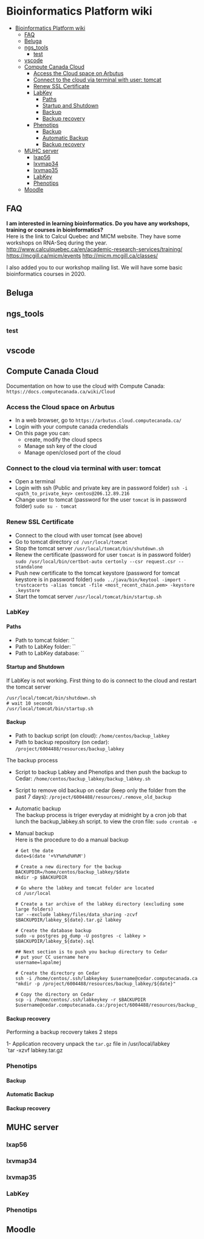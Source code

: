 # Bioinformatics Platform wiki
- [Bioinformatics Platform wiki](#bioinformatics-platform-wiki)
  - [FAQ](#faq)
  - [Beluga](#beluga)
  - [ngs_tools](#ngstools)
    - [test](#test)
  - [vscode](#vscode)
  - [Compute Canada Cloud](#compute-canada-cloud)
    - [Access the Cloud space on Arbutus](#access-the-cloud-space-on-arbutus)
    - [Connect to the cloud via terminal with user: tomcat](#connect-to-the-cloud-via-terminal-with-user-tomcat)
    - [Renew SSL Certificate](#renew-ssl-certificate)
    - [LabKey](#labkey)
      - [Paths](#paths)
      - [Startup and Shutdown](#startup-and-shutdown)
      - [Backup](#backup)
      - [Backup recovery](#backup-recovery)
    - [Phenotips](#phenotips)
      - [Backup](#backup-1)
      - [Automatic Backup](#automatic-backup)
      - [Backup recovery](#backup-recovery-1)
  - [MUHC server](#muhc-server)
    - [lxap56](#lxap56)
    - [lxvmap34](#lxvmap34)
    - [lxvmap35](#lxvmap35)
    - [LabKey](#labkey-1)
    - [Phenotips](#phenotips-1)
  - [Moodle](#moodle)

## FAQ

**I am interested in learning bioinformatics. Do you have any workshops, training or courses in bioinformatics?**  
Here is the link to Calcul Quebec and MICM website. They have some workshops on RNA-Seq during the year.  
http://www.calculquebec.ca/en/academic-research-services/training/
https://mcgill.ca/micm/events
http://micm.mcgill.ca/classes/

I also added you to our workshop mailing list. We will have some basic bioinformatics courses in 2020.



## Beluga

## ngs_tools

### test

## vscode

## Compute Canada Cloud

Documentation on how to use the cloud with Compute Canada:  
`https://docs.computecanada.ca/wiki/Cloud`

### Access the Cloud space on Arbutus

- In a web browser, go to `https://arbutus.cloud.computecanada.ca/`
- Login with your compute canada credendials
- On this page you can:
  -  create, modify the cloud specs
  -  Manage ssh key of the cloud
  -  Manage open/closed port of the cloud

### Connect to the cloud via terminal with user: tomcat

- Open a terminal
- Login with ssh (Public and private key are in password folder)
`ssh -i <path_to_private_key> centos@206.12.89.216`
- Change user to tomcat (password for the user `tomcat` is in password folder)
`sudo su - tomcat`

### Renew SSL Certificate

- Connect to the cloud with user tomcat (see above)
- Go to tomcat directory
`cd /usr/local/tomcat`
- Stop the tomcat server
`/usr/local/tomcat/bin/shutdown.sh`
- Renew the certificate (password for user `tomcat` is in password folder)
`sudo /usr/local/bin/certbot-auto certonly --csr request.csr --standalone`
- Push new certificate to the tomcat keystore (password for tomcat keystore is in password folder)
`sudo ../java/bin/keytool -import -trustcacerts -alias tomcat -file <most_recent_chain.pem> -keystore .keystore`
- Start the tomcat server
`/usr/local/tomcat/bin/startup.sh`

### LabKey

#### Paths

- Path to tomcat folder: ``
- Path to LabKey folder: ``
- Path to LabKey database: ``

#### Startup and Shutdown

If LabKey is not working. First thing to do is connect to the cloud and restart the tomcat server
```
/usr/local/tomcat/bin/shutdown.sh
# wait 10 seconds
/usr/local/tomcat/bin/startup.sh
```

#### Backup

- Path to backup script (on cloud): `/home/centos/backup_labkey`
- Path to backup repository (on cedar): `/project/6004488/resources/backup_labkey`

The backup process

- Script to backup Labkey and Phenotips and then push the backup to Cedar: `/home/centos/backup_labkey/backup_labkey.sh`

- Script to remove old backup on cedar (keep only the folder from the past 7 days): `/project/6004488/resources/.remove_old_backup`

- Automatic backup  
  The backup process is triger everyday at midnight by a cron job that lunch the backup_labkey.sh script. to view the cron file: `sudo crontab -e`
- Manual backup  
  Here is the procedure to do a manual backup
  ```
  # Get the date
  date=$(date '+%Y%m%d%H%M')

  # Create a new directory for the backup
  BACKUPDIR=/home/centos/backup_labkey/$date
  mkdir -p $BACKUPDIR

  # Go where the labkey and tomcat folder are located
  cd /usr/local

  # Create a tar archive of the labkey directory (excluding some large folders)
  tar --exclude labkey/files/data_sharing -zcvf $BACKUPDIR/labkey_${date}.tar.gz labkey

  # Create the database backup
  sudo -u postgres pg_dump -U postgres -c labkey > $BACKUPDIR/labkey_${date}.sql
  
  ## Next section is to push you backup directory to Cedar
  # put your CC username here
  username=lapalmej

  # Create the directory on Cedar
  ssh -i /home/centos/.ssh/labkeykey $username@cedar.computecanada.ca "mkdir -p /project/6004488/resources/backup_labkey/${date}"
  
  # Copy the directory on Cedar
  scp -i /home/centos/.ssh/labkeykey -r $BACKUPDIR $username@cedar.computecanada.ca:/project/6004488/resources/backup_labkey
  ```

#### Backup recovery

Performing a backup recovery takes 2 steps

1- Application recovery
unpack the `tar.gz` file in /usr/local/labkey  
`tar -xzvf labkey.tar.gz


### Phenotips

#### Backup

#### Automatic Backup

#### Backup recovery

## MUHC server

### lxap56

### lxvmap34

### lxvmap35

### LabKey

### Phenotips

## Moodle
